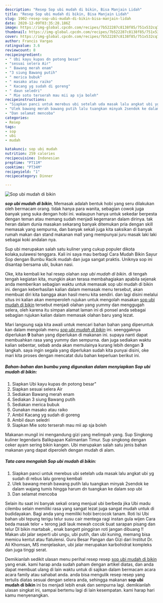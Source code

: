 ```yaml
---
description: "Resep Sop ubi mudah di bikin, Bisa Manjain Lidah"
title: "Resep Sop ubi mudah di bikin, Bisa Manjain Lidah"
slug: 1902-resep-sop-ubi-mudah-di-bikin-bisa-manjain-lidah
date: 2020-12-09T03:35:28.186Z
image: https://img-global.cpcdn.com/recipes/7b522287c8138f85/751x532cq70/sop-ubi-mudah-di-bikin-foto-resep-utama.jpg
thumbnail: https://img-global.cpcdn.com/recipes/7b522287c8138f85/751x532cq70/sop-ubi-mudah-di-bikin-foto-resep-utama.jpg
cover: https://img-global.cpcdn.com/recipes/7b522287c8138f85/751x532cq70/sop-ubi-mudah-di-bikin-foto-resep-utama.jpg
author: Francis Vargas
ratingvalue: 3.6
reviewcount: 8
recipeingredient:
- " Ubi kayu kupas dn potong besar"
- "sesuai selera Air"
- " Bawang merah enam"
- "3 siung Bawang putih"
- " merica bubuk"
- " masako atau raiko"
- " Kacang yg sudah di goreng"
- " daun seledri"
- " Mie soto terserah mau mii ap sja boleh"
recipeinstructions:
- "Siapkan panci untuk merebus ubi setelah uda masak lalu angkat ubi yg sudah di rebus lalu goreng kembali"
- "Ulek bawang merah bawang putih lalu tuangkan minyak 2sendok ke dalam wajang tumis hingga harum dn tuangkan ke dalam sop ubi"
- "Dan selamat mencoba"
categories:
- Resep
tags:
- sop
- ubi
- mudah

katakunci: sop ubi mudah 
nutrition: 259 calories
recipecuisine: Indonesian
preptime: "PT11M"
cooktime: "PT34M"
recipeyield: "1"
recipecategory: Dinner

---
```



![Sop ubi mudah di bikin](https://img-global.cpcdn.com/recipes/7b522287c8138f85/751x532cq70/sop-ubi-mudah-di-bikin-foto-resep-utama.jpg)

<b><i>sop ubi mudah di bikin</i></b>, Memasak adalah bentuk hobi yang seru dilakukan oleh bermacam orang. tidak hanya para wanita, sebagian cowok juga banyak yang suka dengan hobi ini. walaupun hanya untuk sekedar berpesta dengan teman atau memang sudah menjadi kegemaran dalam dirinya. tak heran dalam dunia masakan sekarang banyak ditemukan pria dengan skill memasak yang sempurna, dan banyak sekali juga kita saksikan di banyak rumah makan dan stand makanan mall yang mempunyai juru masak laki laki sebagai koki andalan nya.

Sup ubi merupakan salah satu kuliner yang cukup populer dikota kolaka,sulawesi tenggara. Kali ini saya mau berbagi Cara Mudah Bikin Sayur Sop dengan Bumbu Racik mudah dan juga sangat praktis. Uniknya sop ini disantap bersama ubi, bukan nasi.

Oke, kita kembali ke hal resep olahan <i>sop ubi mudah di bikin</i>. di tengah tengah kegiatan kita, mungkin akan terasa membahagiakan apabila sejenak anda memberikan sebagian waktu untuk memasak sop ubi mudah di bikin ini. dengan keberhasilan kalian dalam memasak menu tersebut, akan membuat diri kita bangga akan hasil menu kita sendiri. dan lagi disini melalui situs ini kalian akan memperoleh rujukan untuk mengolah masakan <u>sop ubi mudah di bikin</u> tersebut menjadi olahan yang yummy dan menggugah selera, oleh karena itu simpan alamat laman ini di ponsel anda sebagai sebagian rujukan kalian dalam memasak olahan baru yang lezat.


Mari langsung saja kita awali untuk mencari bahan bahan yang diperuntuk kan dalam mengolah menu <u><i>sop ubi mudah di bikin</i></u> ini. seenggaknya diperlukan <b>9</b> bahan yang diperlukan di makanan ini. supaya nanti dapat membuahkan rasa yang yummy dan sempurna. dan juga sediakan waktu kalian sebentar, sebab anda akan memulainya kurang lebih dengan <b>3</b> langkah. saya ingin segala yang diperlukan sudah kita punyai disini, oke mari kita proses dengan mencatat dulu bahan keperluan berikut ini.

<!--inarticleads1-->

##### Bahan-bahan dan bumbu yang digunakan dalam menyiapkan Sop ubi mudah di bikin:

1. Siapkan  Ubi kayu kupas dn potong besar&#34;
1. Siapkan sesuai selera Air
1. Sediakan  Bawang merah enam
1. Sediakan 3 siung Bawang putih
1. Sediakan  merica bubuk
1. Gunakan  masako atau raiko
1. Ambil  Kacang yg sudah di goreng
1. Ambil  daun seledri
1. Siapkan  Mie soto terserah mau mii ap sja boleh


Makanan mungil ini mengandung gizi yang melimpah yang. Sup Singkong kuliner legendaris Balikpapan Kalimantan Timur. Sup singkong dengan ceker ayam sering bikin kangen. Ubi merupakan salah satu jenis bahan makanan yang dapat diperoleh dengan mudah di alam. 

<!--inarticleads2-->

##### Tata cara mengolah Sop ubi mudah di bikin:

1. Siapkan panci untuk merebus ubi setelah uda masak lalu angkat ubi yg sudah di rebus lalu goreng kembali
1. Ulek bawang merah bawang putih lalu tuangkan minyak 2sendok ke dalam wajang tumis hingga harum dn tuangkan ke dalam sop ubi
1. Dan selamat mencoba


Selain itu saat ini banyak sekali orang menjual ubi berbeda jika Ubi madu cilembu selain memiliki rasa yang sangat lezat juga sangat mudah untuk di budidayakan. Bagi anda yang memiliki hobi bercocok tanam. Roti Isi Ubi bahan ubi tepung terigu telur susu cair mentega ragi instan gula wijen Cara beda masak telor + terong jadi lauk mewah cocok buat sarapan pisang dan telur DI bikin martabak , enak bangett pinggiran roti jangan dibuang ‼ Makan ubi jalar seperti ubi ungu, ubi putih, dan ubi kuning, memang bisa memicu kentut atau flatulensi. Guru Besar Pangan dan Gizi dari Institut Dr. Ali Khomsan, MS menjelaskan, ubi jalar merupakan karbohidrat kompleks dan juga tinggi serat. 

Demikianlah sedikit ulasan menu perihal resep resep <u>sop ubi mudah di bikin</u> yang enak. kami harap anda sudah paham dengan artikel diatas, dan anda dapat membuat ulang di lain waktu untuk di sajikan dalam bermacam acara acara family atau sahabat anda. anda bisa mengulik resep resep yang tertulis diatas sesuai dengan selera anda, sehingga makanan <b>sop ubi mudah di bikin</b> ini bs menjadi lebih enak dan sempurna lagi. demikianlah ulasan singkat ini, sampai bertemu lagi di lain kesempatan. kami harap hari kamu menyenangkan.
